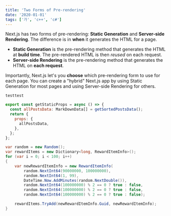 ```yaml
---
title: 'Two Forms of Pre-rendering'
date: '2020-01-01'
tags: ['가', 'c++', 'c#']
---
```


Next.js has two forms of pre-rendering: **Static Generation** and **Server-side Rendering**. The difference is in **when** it generates the HTML for a page.

- **Static Generation** is the pre-rendering method that generates the HTML at **build time**. The pre-rendered HTML is then _reused_ on each request.
- **Server-side Rendering** is the pre-rendering method that generates the HTML on **each request**.

Importantly, Next.js let's you **choose** which pre-rendering form to use for each page. You can create a "hybrid" Next.js app by using Static Generation for most pages and using Server-side Rendering for others.

`testtest`

```javascript
export const getStaticProps = async () => {
  const allPostsData: MarkDownData[] = getSortedPostsData();
  return {
    props: {
      allPostsData,
    },
  };
};
```

```csharp
var random = new Random();
var rewardItems = new Dictionary<long, RewardItemInfo>();
for (var i = 0; i < 100; i++)
{
    var newRewardItemInfo = new RewardItemInfo(
        random.NextInt64(90000000, 100000000),
        random.NextInt64(1, 99),
        DateTime.Now.AddMinutes(random.NextDouble()),
        random.NextInt64(100000000) % 2 == 0 ? true : false,
        random.NextInt64(100000000) % 2 == 0 ? true : false,
        random.NextInt64(100000000) % 2 == 0 ? true : false);

    rewardItems.TryAdd(newRewardItemInfo.Guid, newRewardItemInfo);
}
```
